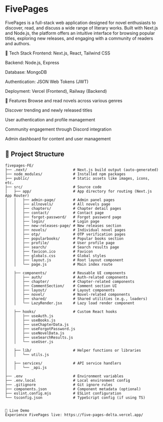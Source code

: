 # FivePages

FivePages is a full-stack web application designed for novel enthusiasts to discover, read, and discuss a wide range of literary works. Built with Next.js and Node.js, the platform offers an intuitive interface for browsing popular titles, exploring new releases, and engaging with a community of readers and authors.

🔧 Tech Stack
Frontend: Next.js, React, Tailwind CSS

Backend: Node.js, Express

Database: MongoDB

Authentication: JSON Web Tokens (JWT)

Deployment: Vercel (Frontend), Railway (Backend)

🌟 Features
Browse and read novels across various genres

Discover trending and newly released titles

User authentication and profile management

Community engagement through Discord integration

Admin dashboard for content and user management

## 📂 Project Structure

```text
fivepages-FE/
├── .next/                     # Next.js build output (auto-generated)
├── node_modules/              # Installed npm packages
├── public/                    # Static assets like images, icons, etc.
├── src/                       # Source code
│   ├── app/                   # App directory for routing (Next.js App Router)
│   │   ├── admin-page/        # Admin panel pages
│   │   ├── allnovels/         # All novels page
│   │   ├── chapters/          # Chapter detail pages
│   │   ├── contact/           # Contact page
│   │   ├── forgot-password/   # Forgot password page
│   │   ├── login/             # Login page
│   │   ├── new-releases-page/ # New releases section
│   │   ├── novels/            # Individual novel pages
│   │   ├── otp/               # OTP verification pages
│   │   ├── popularbooks/      # Popular books section
│   │   ├── profile/           # User profile page
│   │   ├── search/            # Search results page
│   │   ├── favicon.ico        # Favicon
│   │   ├── globals.css        # Global styles
│   │   ├── layout.js          # Root layout component
│   │   └── page.js            # Main index route
│
│   ├── components/            # Reusable UI components
│   │   ├── auth/              # Auth-related components
│   │   ├── chapter/           # Chapter-related components
│   │   ├── CommentSection/    # Comment section UI
│   │   ├── layout/            # Layout components
│   │   ├── novel/             # Novel-related components
│   │   ├── shared/            # Shared utilities (e.g., loaders)
│   │   └── LazyRender.jsx     # Lazy load render component
│
│   ├── hooks/                 # Custom React hooks
│   │   ├── useAuth.js
│   │   ├── useBooks.js
│   │   ├── useChapterData.js
│   │   ├── useForgotPassword.js
│   │   ├── useNovelData.js
│   │   ├── useSearchResults.js
│   │   └── useUser.js
│
│   ├── lib/                   # Helper functions or libraries
│   │   └── utils.js
│
│   ├── services/              # API service handlers
│   │   └── _api.js
│
├── .env                       # Environment variables
├── .env.local                 # Local environment config
├── .gitignore                 # Git ignore rules
├── components.json            # Component metadata (optional)
├── eslint.config.mjs          # ESLint configuration
└── tsconfig.json              # TypeScript config (if using TS)


🚀 Live Demo
Experience FivePages live: https://five-pages-delta.vercel.app/
